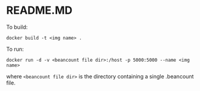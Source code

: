 # README.MD

To build:

`docker build -t <img name> .`

To run:

`docker run -d -v <beancount file dir>:/host -p 5000:5000 --name <img name>`

where `<beancount file dir>` is the directory containing a single .beancount file.
